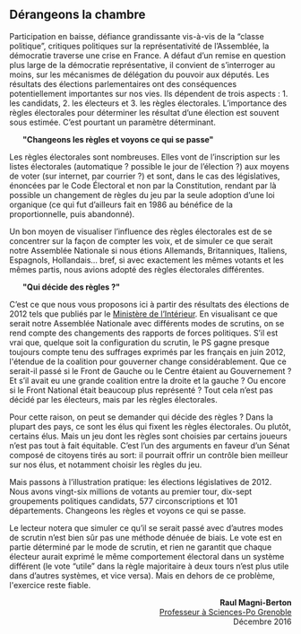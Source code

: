 ## Dérangeons la chambre

 Participation en baisse, défiance grandissante vis-à-vis de la “classe politique”, critiques politiques sur la représentativité de l’Assemblée, la démocratie traverse une crise en France. A défaut d’un remise en question plus large de la démocratie représentative, il convient de s’interroger au moins, sur les mécanismes de délégation du pouvoir aux députés.
Les résultats des élections parlementaires ont des conséquences potentiellement importantes sur nos vies. Ils dépendent de trois aspects : 1. les candidats, 2. les électeurs et 3. les règles électorales.
L’importance des règles électorales pour déterminer les résultat d’une élection est souvent sous estimée. C’est pourtant un paramètre déterminant.

&nbsp;&nbsp;&nbsp;&nbsp;&nbsp;&nbsp;**"Changeons les règles et voyons ce qui se passe"**

Les règles électorales sont nombreuses. Elles vont de l’inscription sur les listes électorales (automatique ? possible le jour de l’élection ?) aux moyens de voter (sur internet, par courrier ?) et sont, dans le cas des législatives, énoncées par le Code Électoral et non par la Constitution, rendant par là possible un changement de règles du jeu par la seule adoption d’une loi organique (ce qui fut d’ailleurs fait en 1986 au bénéfice de la proportionnelle, puis abandonné).

Un bon moyen de visualiser l’influence des règles électorales est de se concentrer sur la façon de compter les voix, et de simuler ce que serait notre Assemblée Nationale si nous étions Allemands, Britanniques, Italiens, Espagnols, Hollandais… bref, si avec exactement les mêmes votants et les mêmes partis, nous avions adopté des règles électorales différentes.

&nbsp;&nbsp;&nbsp;&nbsp;&nbsp;&nbsp;**"Qui décide des règles ?"**

C’est ce que nous vous proposons ici à partir des résultats des élections de 2012 tels que publiés par le [Ministère de l’Intérieur](http://www.data.gouv.fr/fr/datasets/elections-legislatives-2012-resultats-572077/). En visualisant ce que serait notre Assemblée Nationale avec différents modes de scrutins, on se rend compte des changements des rapports de forces politiques. S’il est vrai que, quelque soit la configuration du scrutin, le PS gagne presque toujours compte tenu des suffrages exprimés par les français en juin 2012, l'étendue de la coalition pour gouverner change considérablement. Que ce serait-il passé si le Front de Gauche ou le Centre étaient au Gouvernement ? Et s’il avait eu une grande coalition entre la droite et la gauche ? Ou encore si le Front National était beaucoup plus représenté ? Tout cela n’est pas décidé par les électeurs, mais par les règles électorales.

Pour cette raison, on peut se demander qui décide des règles ? Dans la plupart des pays, ce sont les élus qui fixent les règles électorales. Ou plutôt, certains élus. Mais un jeu dont les règles sont choisies par certains joueurs n’est pas tout à fait équitable. C’est l’un des arguments en faveur d’un Sénat composé de citoyens tirés au sort: il pourrait offrir un contrôle bien meilleur sur nos élus, et notamment choisir les règles du jeu.

Mais passons à l’illustration pratique: les élections législatives de 2012. Nous avons vingt-six millions de votants au premier tour, dix-sept groupements politiques candidats, 577 circonscriptions et 101 départements. Changeons les règles et voyons ce qui se passe.

Le lecteur notera que simuler ce qu’il se serait passé avec d’autres modes de scrutin n’est bien sûr pas une méthode dénuée de biais. Le vote est en partie déterminé par le mode de scrutin, et rien ne garantit que chaque électeur aurait exprimé le même comportement électoral dans un système différent  (le vote “utile” dans la règle majoritaire à deux tours n’est plus utile dans d’autres systèmes, et vice versa). Mais en dehors de ce problème, l'exercice reste fiable.

<p style="text-align:right">
  <b>Raul Magni-Berton</b> <br/>
  <a href="http://www.sciencespo-grenoble.fr/membres/magni-berton-raul/"
     rel="nofollow" target="_blank">
     Professeur à Sciences-Po Grenoble
  </a><br/>
  Décembre 2016
</p>
